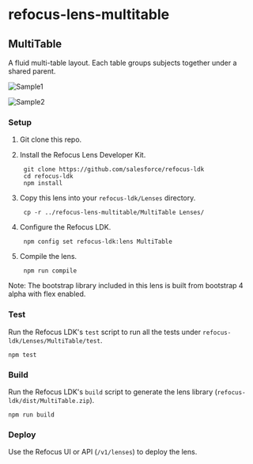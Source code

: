 # refocus-lens-multitable

## MultiTable

A fluid multi-table layout. Each table groups subjects together under a shared parent.

![Sample1](/2017-04-17_15-40-14.png)

![Sample2](/2017-04-17_15-40-25.png)

### Setup

1. Git clone this repo.

1. Install the Refocus Lens Developer Kit.

        git clone https://github.com/salesforce/refocus-ldk
        cd refocus-ldk
        npm install

1. Copy this lens into your `refocus-ldk/Lenses` directory.

        cp -r ../refocus-lens-multitable/MultiTable Lenses/

1. Configure the Refocus LDK.

        npm config set refocus-ldk:lens MultiTable

1. Compile the lens.

        npm run compile

Note: The bootstrap library included in this lens is built from bootstrap 4 alpha with flex enabled.


### Test

Run the Refocus LDK's `test` script to run all the tests under `refocus-ldk/Lenses/MultiTable/test`.

```
npm test
```

### Build

Run the Refocus LDK's `build` script to generate the lens library (`refocus-ldk/dist/MultiTable.zip`).

```
npm run build
```

### Deploy

Use the Refocus UI or API (`/v1/lenses`) to deploy the lens.
